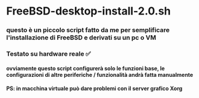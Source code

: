 # FreeBSD-desktop-install-2.0.sh
### questo è un piccolo script fatto da me per semplificare l'installazione di FreeBSD e derivati su un pc o VM

### Testato su hardware reale ✅

#### ovviamente questo script configurerà solo le funzioni base, le configurazioni di altre periferiche / funzionalità andrà fatta manualmente

#### PS: in macchina virtuale può dare problemi con il server grafico Xorg
